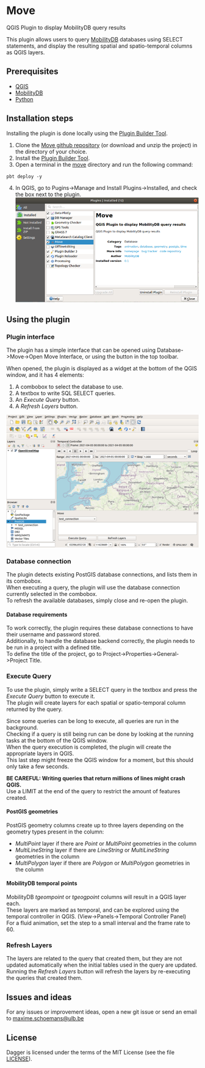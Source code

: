 # Move

QGIS Plugin to display MobilityDB query results

This plugin allows users to query [MobilityDB](https://github.com/MobilityDB/MobilityDB) databases using SELECT statements, and display the resulting spatial and spatio-temporal columns as QGIS layers.

## Prerequisites

 - [QGIS](https://www.qgis.org/en/site/)
 - [MobilityDB](https://github.com/MobilityDB/MobilityDB)
 - [Python](https://www.python.org/)

## Installation steps

Installing the plugin is done locally using the [Plugin Builder Tool](http://g-sherman.github.io/plugin_build_tool/).

 1. Clone the [Move github repository](https://github.com/mschoema/move) (or download and unzip the project) in the directory of your choice.
 2. Install the [Plugin Builder Tool](http://g-sherman.github.io/plugin_build_tool/).
 3. Open a terminal in the [move](https://github.com/mschoema/move/tree/master/move) directory and run the following command:
```shell
pbt deploy -y
```
 4. In QGIS, go to Pugins->Manage and Install Plugins->Installed, and check the box next to the plugin.
![Manage and Install Plugin](img/manage_and_install_plugins.png "Install Move plugin")


## Using the plugin

### Plugin interface

The plugin has a simple interface that can be opened using Database->Move->Open Move Interface, or using the button in the top toolbar.

When opened, the plugin is displayed as a widget at the bottom of the QGIS window, and it has 4 elements:

 1. A combobox to select the database to use.
 2. A textbox to write SQL SELECT queries.
 3. An *Execute Query* button.
 4. A *Refresh Layers* button.

![Plugin Interface](img/plugin_interface.png "Plugin Interface")

### Database connection

The plugin detects existing PostGIS database connections, and lists them in its combobox.  
When executing a query, the plugin will use the database connection currently selected in the combobox.  
To refresh the available databases, simply close and re-open the plugin.

#### Database requirements

To work correctly, the plugin requires these database connections to have their username and password stored.  
Additionally, to handle the database backend correctly, the plugin needs to be run in a project with a defined title.  
To define the title of the project, go to Project->Properties->General->Project Title.

### Execute Query

To use the plugin, simply write a SELECT query in the textbox and press the *Execute Query* button to execute it.  
The plugin will create layers for each spatial or spatio-temporal column returned by the query.  

Since some queries can be long to execute, all queries are run in the background.  
Checking if a query is still being run can be done by looking at the running tasks at the bottom of the QGIS window.  
When the query execution is completed, the plugin will create the appropriate layers in QGIS.  
This last step might freeze the QGIS window for a moment, but this should only take a few seconds.

**BE CAREFUL: Writing queries that return millions of lines might crash QGIS.**  
Use a LIMIT at the end of the query to restrict the amount of features created.


#### PostGIS geometries

PostGIS geometry columns create up to three layers depending on the geometry types present in the column:

 - *MultiPoint* layer if there are *Point* or *MultiPoint* geometries in the column
 - *MultiLineString* layer if there are *LineString* or *MultiLineString* geometries in the column
 - *MultiPolygon* layer if there are *Polygon* or *MultiPolygon* geometries in the column

#### MobilityDB temporal points

MobilityDB *tgeompoint* or *tgeogpoint* columns will result in a QGIS layer each.  
These layers are marked as temporal, and can be explored using the temporal controller in QGIS. (View->Panels->Temporal Controller Panel)  
For a fluid animation, set the step to a small interval and the frame rate to 60.

### Refresh Layers

The layers are related to the query that created them, but they are not updated automatically when the initial tables used in the query are updated. Running the *Refresh Layers* button will refresh the layers by re-executing the queries that created them.

## Issues and ideas

For any issues or improvement ideas, open a new git issue or send an email to maxime.schoemans@ulb.be

## License

Dagger is licensed under the terms of the MIT License (see the file
[LICENSE](https://github.com/mschoema/move/blob/master/LICENSE)).